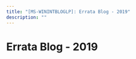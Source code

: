 ```yaml
---
title: "[MS-WININTBLOGLP]: Errata Blog - 2019"
description: ""
---
```


# Errata Blog - 2019

<p> </p>
